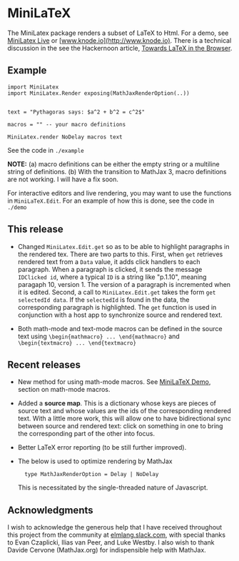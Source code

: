 
# MiniLaTeX


The MiniLatex package renders a subset of LaTeX to Html.  For a demo, see
[MiniLatex Live](https://jxxcarlson.github.io/app/miniLatexLive/index.html)
or [www.knode.io](http://www.knode.io).  There is a technical discussion in the
see the Hackernoon article, [Towards LaTeX in the Browser](https://hackernoon.com/towards-latex-in-the-browser-2ff4d94a0c08).

## Example

```
import MiniLatex
import MiniLatex.Render exposing(MathJaxRenderOption(..))


text = "Pythagoras says: $a^2 + b^2 = c^2$"

macros = "" -- your macro definitions

MiniLatex.render NoDelay macros text

```

See the code in `./example`

**NOTE:** (a) macro definitions can be either the empty 
string or a multiline string of definitions. (b)  With the
transition to MathJax 3, macro definitions are not working.
I will have a fix soon.


For interactive editors and live rendering, you may want to use
the functions in `MiniLaTeX.Edit`. For an example of how this is 
done, see the code in `./demo`


## This release

- Changed `MiniLatex.Edit.get` so as to be able to 
highlight paragraphs in the rendered tex.  There are two 
parts to this.  First, when `get` retrieves rendered text
from a `Data` value, it adds click handlers to each paragraph.
When a paragraph is clicked, it sends the message `IDClicked id`,
where a typical `ID` is a string like "p.1.10", meaning paragaph 10,
version 1. The version of a paragraph is incremented when it is edited.
Second, a call to `MiniLatex.Edit.get` takes the form 
`get selectedId data`.  If the `selectedId` is found in the data,
the corresponding paragraph is highlighted.  The `get` function is
used in conjunction with a host app to synchronize source  and rendered text.

- Both math-mode and text-mode macros can be defined in the source text
using `\begin{mathmacro} ... \end{mathmacro}` and 
 `\begin{textmacro} ... \end{textmacro}`

## Recent releases

- New method for using math-mode macros.  See
  [MiniLaTeX Demo](https://demo.minilatex.app/), section
  on math-mode macros.

- Added a **source map**. This is a dictionary whose
keys are pieces of source text and whose values are
the ids of the corresponding rendered text.  With a little
more work, this will allow one to have bidirectional
sync between source and rendered text: click on something
in one to bring the corresponding part of the
other into focus.

- Better LaTeX error reporting (to be still further improved).

- The below is used to optimize rendering by MathJax

        type MathJaxRenderOption = Delay | NoDelay
    
    This is necessitated by the single-threaded nature of Javascript.

## Acknowledgments
 

I wish to acknowledge the generous help that 
I have received throughout this project from 
the community at [elmlang.slack.com](http://elmlang.slack.com), with 
special thanks to Evan Czaplicki, Ilias van Peer, and
Luke Westby.  I  also wish to thank
 Davide Cervone (MathJax.org) for indispensible help
 with MathJax.
